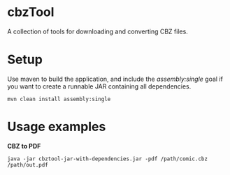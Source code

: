 # cbzTool

A collection of tools for downloading and converting CBZ files.

# Setup

Use maven to build the application, and include the *assembly:single* goal if you want to create a runnable JAR containing all dependencies.

	mvn clean install assembly:single

# Usage examples

**CBZ to PDF**
 
	java -jar cbztool-jar-with-dependencies.jar -pdf /path/comic.cbz /path/out.pdf
 